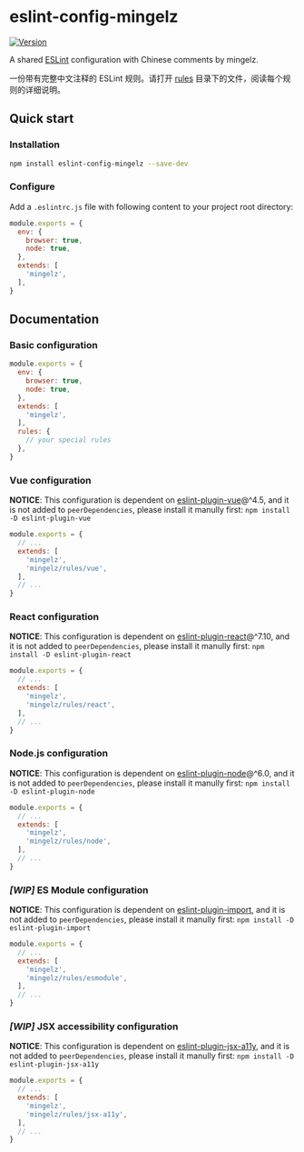# eslint-config-mingelz

[![Version](https://img.shields.io/npm/v/eslint-config-mingelz.svg?style=flat)](https://www.npmjs.com/package/eslint-config-mingelz)

A shared [ESLint](https://eslint.org) configuration with Chinese comments by mingelz.

一份带有完整中文注释的 ESLint 规则。请打开 [rules](./rules) 目录下的文件，阅读每个规则的详细说明。

## Quick start

### Installation

```sh
npm install eslint-config-mingelz --save-dev
```

### Configure

Add a `.eslintrc.js` file with following content to your project root directory:

```js
module.exports = {
  env: {
    browser: true,
    node: true,
  },
  extends: [
    'mingelz',
  ],
}
```

## Documentation

### Basic configuration

```js
module.exports = {
  env: {
    browser: true,
    node: true,
  },
  extends: [
    'mingelz',
  ],
  rules: {
    // your special rules
  },
}
```

### Vue configuration

**NOTICE**:
This configuration is dependent on [eslint-plugin-vue](https://github.com/vuejs/eslint-plugin-vue)@^4.5,
and it is not added to `peerDependencies`,
please install it manully first: `npm install -D eslint-plugin-vue`

```js
module.exports = {
  // ...
  extends: [
    'mingelz',
    'mingelz/rules/vue',
  ],
  // ...
}
```

### React configuration

**NOTICE**:
This configuration is dependent on [eslint-plugin-react](https://github.com/yannickcr/eslint-plugin-react)@^7.10,
and it is not added to `peerDependencies`,
please install it manully first: `npm install -D eslint-plugin-react`

```js
module.exports = {
  // ...
  extends: [
    'mingelz',
    'mingelz/rules/react',
  ],
  // ...
}
```

### Node.js configuration

**NOTICE**:
This configuration is dependent on [eslint-plugin-node](https://github.com/mysticatea/eslint-plugin-node)@^6.0,
and it is not added to `peerDependencies`,
please install it manully first: `npm install -D eslint-plugin-node`

```js
module.exports = {
  // ...
  extends: [
    'mingelz',
    'mingelz/rules/node',
  ],
  // ...
}
```

### *[WIP]* ES Module configuration

**NOTICE**:
This configuration is dependent on [eslint-plugin-import](https://github.com/benmosher/eslint-plugin-import),
and it is not added to `peerDependencies`,
please install it manully first: `npm install -D eslint-plugin-import`

```js
module.exports = {
  // ...
  extends: [
    'mingelz',
    'mingelz/rules/esmodule',
  ],
  // ...
}
```

### *[WIP]* JSX accessibility configuration

**NOTICE**:
This configuration is dependent on [eslint-plugin-jsx-a11y](https://github.com/evcohen/eslint-plugin-jsx-a11y),
and it is not added to `peerDependencies`,
please install it manully first: `npm install -D eslint-plugin-jsx-a11y`

```js
module.exports = {
  // ...
  extends: [
    'mingelz',
    'mingelz/rules/jsx-a11y',
  ],
  // ...
}
```
